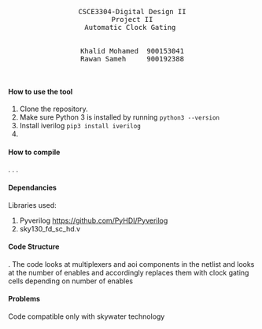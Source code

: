 <pre>
<p align="center">

CSCE3304-Digital Design II
Project II
Automatic Clock Gating 


Khalid Mohamed  900153041
Rawan Sameh     900192388
</p>
</pre>

#### How to use the tool
1. Clone the repository.
2. Make sure Python 3 is installed by running ```python3 --version```
3. Install iverilog ```pip3 install iverilog```
4. 

#### How to compile
.
.
.

#### Dependancies
Libraries used:
1. Pyverilog https://github.com/PyHDI/Pyverilog
2. sky130_fd_sc_hd.v 


#### Code Structure
. The code looks at multiplexers and aoi components in the netlist and looks at the number of enables
and accordingly replaces them with clock gating cells depending on number of enables

#### Problems
Code compatible only with skywater technology

